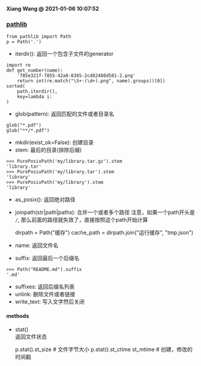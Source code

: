 **Xiang Wang @ 2021-01-06 10:07:52**


### [pathlib](https://docs.python.org/3/library/pathlib.html)
```
from pathlib import Path
p = Path('.')
```

* iterdir(): 返回一个包含子文件的generator
```
import re
def get_number(name):
    '785e321f-7855-42a8-8365-2cd82488d581-2.png'
    return int(re.match("\S+-(\d+).png", name).groups()[0])
sorted(
    path.iterdir(),
    key=lambda i: 
)
```
* glob(pattern): 返回匹配的文件或者目录名
```
glob("*.pdf")
glob("**/*.pdf")
```
* mkdir(exist_ok=False): 创建目录
* stem: 最后的目录(排除后缀)
```
>>> PurePosixPath('my/library.tar.gz').stem
'library.tar'
>>> PurePosixPath('my/library.tar').stem
'library'
>>> PurePosixPath('my/library').stem
'library'
```
* as_posix(): 返回绝对路径
* joinpath(str|path|paths): 合并一个或者多个路径
注意，如果一个path开头是 `/`, 那么前面的路径就失效了，直接按照这个path开始计算  


    dirpath = Path("缓存")
    cache_path = dirpath.join("运行缓存", "tmp.json")

* name: 返回文件名
* suffix: 返回最后一个后缀名
```
>>> Path("README.md").suffix
'.md'
```
* suffixes: 返回后缀名列表
* unlink: 删除文件或者链接
* write_text: 写入文字然后关闭

#### methods
* stat()  
返回文件状态


    p.stat().st_size  # 文件字节大小
    p.stat().st_ctime st_mtime  # 创建，修改的时间戳
